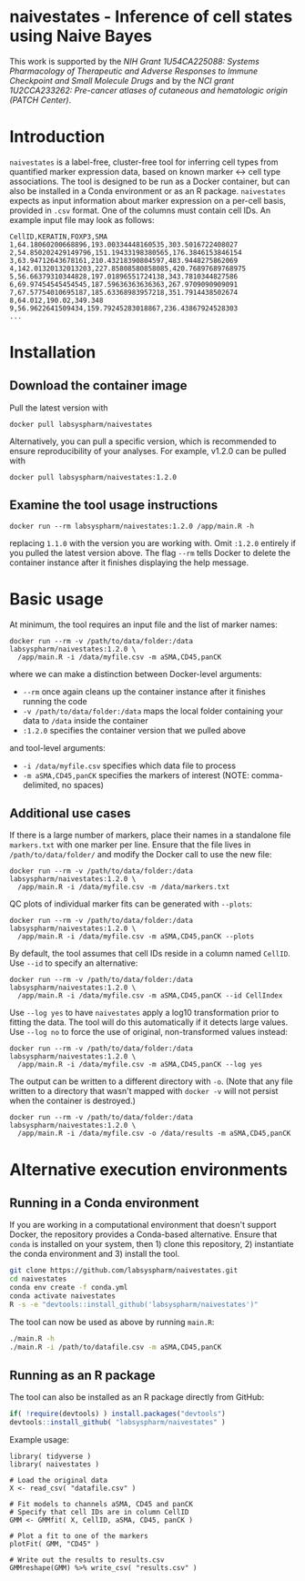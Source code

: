 # naivestates - Inference of cell states using Naive Bayes

This work is supported by the *NIH Grant 1U54CA225088: Systems Pharmacology of Therapeutic and Adverse Responses to Immune Checkpoint and Small Molecule Drugs* and by the *NCI grant 1U2CCA233262: Pre-cancer atlases of cutaneous and hematologic origin (PATCH Center)*.

# Introduction

`naivestates` is a label-free, cluster-free tool for inferring cell types from quantified marker expression data, based on known marker <-> cell type associations. The tool is designed to be run as a Docker container, but can also be installed in a Conda environment or as an R package. `naivestates` expects as input information about marker expression on a per-cell basis, provided in `.csv` format. One of the columns must contain cell IDs. An example input file may look as follows:

```
CellID,KERATIN,FOXP3,SMA
1,64.18060200668896,193.00334448160535,303.5016722408027
2,54.850202429149796,151.19433198380565,176.3846153846154
3,63.94712643678161,210.43218390804597,483.9448275862069
4,142.01320132013203,227.85808580858085,420.76897689768975
5,56.66379310344828,197.01896551724138,343.7810344827586
6,69.97454545454545,187.59636363636363,267.9709090909091
7,67.57754010695187,185.63368983957218,351.7914438502674
8,64.012,190.02,349.348
9,56.9622641509434,159.79245283018867,236.43867924528303
...
```

# Installation
## Download the container image
Pull the latest version with

```
docker pull labsyspharm/naivestates
```

Alternatively, you can pull a specific version, which is recommended to ensure reproducibility of your analyses. For example, v1.2.0 can be pulled with

```
docker pull labsyspharm/naivestates:1.2.0
```

## Examine the tool usage instructions

```
docker run --rm labsyspharm/naivestates:1.2.0 /app/main.R -h
```

replacing `1.1.0` with the version you are working with. Omit `:1.2.0` entirely if you pulled the latest version above. The flag `--rm` tells Docker to delete the container instance after it finishes displaying the help message.

# Basic usage

At minimum, the tool requires an input file and the list of marker names:

```
docker run --rm -v /path/to/data/folder:/data labsyspharm/naivestates:1.2.0 \
  /app/main.R -i /data/myfile.csv -m aSMA,CD45,panCK
```

where we can make a distinction between Docker-level arguments:

* `--rm` once again cleans up the container instance after it finishes running the code
* `-v /path/to/data/folder:/data` maps the local folder containing your data to `/data` inside the container
* `:1.2.0` specifies the container version that we pulled above

and tool-level arguments:

* `-i /data/myfile.csv` specifies which data file to process
* `-m aSMA,CD45,panCK` specifies the markers of interest (NOTE: comma-delimited, no spaces)

## Additional use cases

If there is a large number of markers, place their names in a standalone file `markers.txt` with one marker per line. Ensure that the file lives in `/path/to/data/folder/` and modify the Docker call to use the new file:

```
docker run --rm -v /path/to/data/folder:/data labsyspharm/naivestates:1.2.0 \
  /app/main.R -i /data/myfile.csv -m /data/markers.txt
```

QC plots of individual marker fits can be generated with `--plots`:

```
docker run --rm -v /path/to/data/folder:/data labsyspharm/naivestates:1.2.0 \
  /app/main.R -i /data/myfile.csv -m aSMA,CD45,panCK --plots
```

By default, the tool assumes that cell IDs reside in a column named `CellID`. Use `--id` to specify an alternative:

```
docker run --rm -v /path/to/data/folder:/data labsyspharm/naivestates:1.2.0 \
  /app/main.R -i /data/myfile.csv -m aSMA,CD45,panCK --id CellIndex
```

Use `--log yes` to have `naivestates` apply a log10 transformation prior to fitting the data. The tool will do this automatically if it detects large values. Use `--log no` to force the use of original, non-transformed values instead:

```
docker run --rm -v /path/to/data/folder:/data labsyspharm/naivestates:1.2.0 \
  /app/main.R -i /data/myfile.csv -m aSMA,CD45,panCK --log yes
```

The output can be written to a different directory with `-o`. (Note that any file written to a directory that wasn't mapped with `docker -v` will not persist when the container is destroyed.)

```
docker run --rm -v /path/to/data/folder:/data labsyspharm/naivestates:1.2.0 \
  /app/main.R -i /data/myfile.csv -o /data/results -m aSMA,CD45,panCK
```

# Alternative execution environments
## Running in a Conda environment

If you are working in a computational environment that doesn't support Docker, the repository provides a Conda-based alternative. Ensure that `conda` is installed on your system, then 1) clone this repository, 2) instantiate the conda environment and 3) install the tool.

``` bash
git clone https://github.com/labsyspharm/naivestates.git
cd naivestates
conda env create -f conda.yml
conda activate naivestates
R -s -e "devtools::install_github('labsyspharm/naivestates')"
```

The tool can now be used as above by running `main.R`:

``` bash
./main.R -h
./main.R -i /path/to/datafile.csv -m aSMA,CD45,panCK
```

## Running as an R package

The tool can also be installed as an R package directly from GitHub:

``` r
if( !require(devtools) ) install.packages("devtools")
devtools::install_github( "labsyspharm/naivestates" )
```

Example usage:

```
library( tidyverse )
library( naivestates )

# Load the original data
X <- read_csv( "datafile.csv" )

# Fit models to channels aSMA, CD45 and panCK
# Specify that cell IDs are in column CellID
GMM <- GMMfit( X, CellID, aSMA, CD45, panCK )

# Plot a fit to one of the markers
plotFit( GMM, "CD45" )

# Write out the results to results.csv
GMMreshape(GMM) %>% write_csv( "results.csv" )
```
